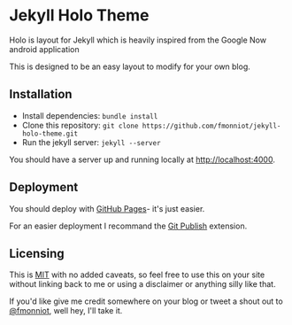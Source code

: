 Jekyll Holo Theme
=================

Holo is layout for Jekyll which is heavily inspired from the Google Now android application

This is designed to be an easy layout to modify for your own blog.

## Installation

- Install dependencies: `bundle install`
- Clone this repository: `git clone https://github.com/fmonniot/jekyll-holo-theme.git`
- Run the jekyll server: `jekyll --server`

You should have a server up and running locally at <http://localhost:4000>.

## Deployment

You should deploy with [GitHub Pages](http://pages.github.com)- it's just
easier.

For an easier deployment I recommand the [Git Publish](https://github.com/prost87/git-publish-pages) extension.

## Licensing

This is [MIT](https://github.com/fmonniot/jekyll-holo-theme/blob/master/LICENSE) with no
added caveats, so feel free to use this on your site without linking back to
me or using a disclaimer or anything silly like that.

If you'd like give me credit somewhere on your blog or tweet a shout out to
[@fmonniot](https://twitter.com/fmonniot), well hey, I'll take it.
